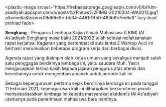 ﻿<plastic-image srcset=\"https:/firebasestorage.googleapis.com/v0/b/lkim-asadiyah.appspot.com/o/posts%2Fnews%2FIMG-20210304-WA0013.jpg?alt=media&token=09d66e9e-bb34-4461-9f50-483b857ee6e8\" lazy-load preload fade></plastic-image><p>**Sengkang** - Pengurus Lembaga Kajian Ilmiah Mahasiswa (LKIM) IAI As'adiyah Sengkang masa bakti 2021/2022 telah selesai melaksanakan rapat kerjanya. Kegiatan yang bertempat di aula lantai 2 Warkop Acci ini berhasil merumuskan beberapa program kerja dari berbagai divisi. <p>Agenda rapat yang dipimpin oleh ketua umum yang sekaligus menjadi salah satu penggagas berdirinya lembaga ini, yaitu saudara Muh. Yasin mengucapkan terima kasih kepada jajaran pengurus atas atensi dan kesediannya untuk mengemban amanah untuk periode kali ini. <p>Sebagai kepengurusan pertama sejak berdirinya lembaga ini pada tanggal 11 Februari 2021, kepengurusan kali ini diharapkan berkomitmen penuh mensosialisasikan lembaga ini kepada masyarakat akademis IAI As'adiyah utamanya pada penerimaan mahasiswa baru nantinya.

